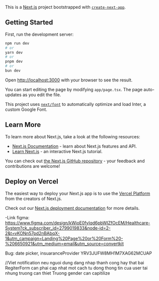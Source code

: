 This is a [Next.js](https://nextjs.org/) project bootstrapped with [`create-next-app`](https://github.com/vercel/next.js/tree/canary/packages/create-next-app).

## Getting Started

First, run the development server:

```bash
npm run dev
# or
yarn dev
# or
pnpm dev
# or
bun dev
```

Open [http://localhost:3000](http://localhost:3000) with your browser to see the result.

You can start editing the page by modifying `app/page.tsx`. The page auto-updates as you edit the file.

This project uses [`next/font`](https://nextjs.org/docs/basic-features/font-optimization) to automatically optimize and load Inter, a custom Google Font.

## Learn More

To learn more about Next.js, take a look at the following resources:

- [Next.js Documentation](https://nextjs.org/docs) - learn about Next.js features and API.
- [Learn Next.js](https://nextjs.org/learn) - an interactive Next.js tutorial.

You can check out [the Next.js GitHub repository](https://github.com/vercel/next.js/) - your feedback and contributions are welcome!

## Deploy on Vercel

The easiest way to deploy your Next.js app is to use the [Vercel Platform](https://vercel.com/new?utm_medium=default-template&filter=next.js&utm_source=create-next-app&utm_campaign=create-next-app-readme) from the creators of Next.js.

Check out our [Next.js deployment documentation](https://nextjs.org/docs/deployment) for more details.

-Link figma: https://www.figma.com/design/kWioE0fyIqd6pbWIZfOcEM/Healthcare-System?ck_subscriber_id=2799019833&node-id=2-2&t=vKONn57pd2nBAbqX-1&utm_campaign=Landing%20Page%20or%20Form%20-%206650921&utm_medium=email&utm_source=convertkit

Bug: date picker, insuaranceProvider
YRV3JUFW8MH1M7XAG62MCUAP

//Viet notification neu nguoi dung dang nhap thanh cong hay that bai
RegiterForm can phai cap nhat mot cach tu dong thong tin cua user tai nhung truong can thiet
Truong gender can capitilize

